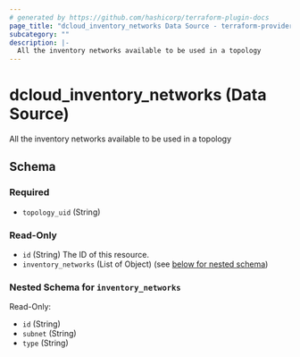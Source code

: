 ```yaml
---
# generated by https://github.com/hashicorp/terraform-plugin-docs
page_title: "dcloud_inventory_networks Data Source - terraform-provider-dcloud"
subcategory: ""
description: |-
  All the inventory networks available to be used in a topology
---
```


# dcloud_inventory_networks (Data Source)

All the inventory networks available to be used in a topology



<!-- schema generated by tfplugindocs -->
## Schema

### Required

- `topology_uid` (String)

### Read-Only

- `id` (String) The ID of this resource.
- `inventory_networks` (List of Object) (see [below for nested schema](#nestedatt--inventory_networks))

<a id="nestedatt--inventory_networks"></a>
### Nested Schema for `inventory_networks`

Read-Only:

- `id` (String)
- `subnet` (String)
- `type` (String)



